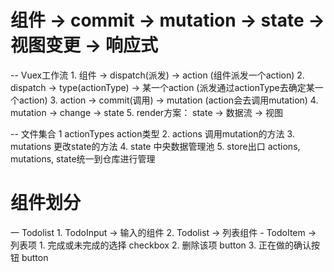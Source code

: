 <!--
 * @Author: your name
 * @Date: 2021-01-22 16:52:45
 * @LastEditTime: 2021-01-22 19:23:49
 * @LastEditors: Please set LastEditors
 * @Description: In User Settings Edit
 * @FilePath: \Vue3+Typescript\vue3-todo\README.md
-->

# 组件 -> commit -> mutation -> state -> 视图变更 -> 响应式

  -- Vuex工作流
    1. 组件 -> dispatch(派发) -> action (组件派发一个action)
    2. dispatch -> type(actionType) -> 某一个action (派发通过actionType去确定某一个action)
    3. action -> commit(调用) -> mutation (action会去调用mutation)
    4. mutation -> change -> state
    5. render方案： state -> 数据流 -> 视图

  -- 文件集合
    1  actionTypes    action类型
    2. actions        调用mutation的方法
    3. mutations      更改state的方法
    4. state          中央数据管理池
    5. store出口       actions, mutations, state统一到仓库进行管理

# 组件划分

  一 Todolist
    1. TodoInput -> 输入的组件
    2. Todolist -> 列表组件
      - TodoItem -> 列表项
        1. 完成或未完成的选择 checkbox
        2. 删除该项          button
        3. 正在做的确认按钮   button
